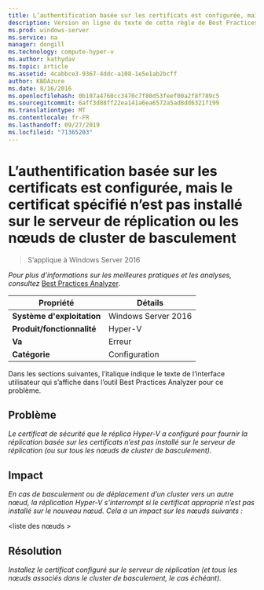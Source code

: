 ```yaml
---
title: L’authentification basée sur les certificats est configurée, mais le certificat spécifié n’est pas installé sur le serveur de réplication ou les nœuds de cluster de basculement
description: Version en ligne du texte de cette règle de Best Practices Analyzer.
ms.prod: windows-server
ms.service: na
manager: dongill
ms.technology: compute-hyper-v
ms.author: kathydav
ms.topic: article
ms.assetid: 4cabbce3-9367-4ddc-a108-1e5e1ab2bcff
author: KBDAzure
ms.date: 8/16/2016
ms.openlocfilehash: 0b107a4760cc3470c7f80d53feef00a2f8f789c5
ms.sourcegitcommit: 6aff3d88ff22ea141a6ea6572a5ad8dd6321f199
ms.translationtype: MT
ms.contentlocale: fr-FR
ms.lasthandoff: 09/27/2019
ms.locfileid: "71365203"
---
```

# <a name="certificate-based-authentication-is-configured-but-the-specified-certificate-is-not-installed-on-the-replica-server-or-failover-cluster-nodes"></a>L’authentification basée sur les certificats est configurée, mais le certificat spécifié n’est pas installé sur le serveur de réplication ou les nœuds de cluster de basculement

>S’applique à Windows Server 2016


  
*Pour plus d’informations sur les meilleures pratiques et les analyses, consultez* [Best Practices Analyzer](https://go.microsoft.com/fwlink/?LinkId=122786).  
  
|Propriété|Détails|  
|-|-|  
|**Système d'exploitation**|Windows Server 2016|  
|**Produit/fonctionnalité**|Hyper-V|  
|**Va**|Erreur|  
|**Catégorie**|Configuration|  

Dans les sections suivantes, l’italique indique le texte de l’interface utilisateur qui s’affiche dans l’outil Best Practices Analyzer pour ce problème.

## <a name="issue"></a>Problème  
  
*Le certificat de sécurité que le réplica Hyper-V a configuré pour fournir la réplication basée sur les certificats n’est pas installé sur le serveur de réplication (ou sur tous les nœuds de cluster de basculement).*  
  
## <a name="impact"></a>Impact  
  
*En cas de basculement ou de déplacement d’un cluster vers un autre nœud, la réplication Hyper-V s’interrompt si le certificat approprié n’est pas installé sur le nouveau nœud. Cela a un impact sur les nœuds suivants :*  
  
\<liste des nœuds >  
  
## <a name="resolution"></a>Résolution  
  
*Installez le certificat configuré sur le serveur de réplication (et tous les nœuds associés dans le cluster de basculement, le cas échéant).*  
  


